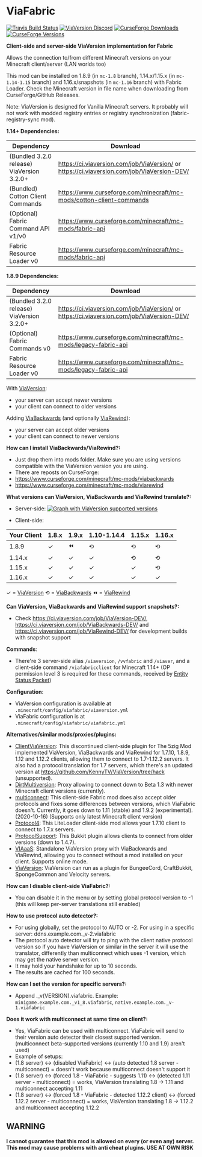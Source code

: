 # ViaFabric
[![Travis Build Status](https://travis-ci.com/ViaVersion/ViaFabric.svg?branch=master)](https://travis-ci.com/ViaVersion/ViaFabric)
[![ViaVersion Discord](https://img.shields.io/badge/chat-on%20discord-blue.svg)](https://viaversion.com/discord)
[![CurseForge Downloads](http://cf.way2muchnoise.eu/full_391298_downloads.svg)](https://viaversion.com/fabric)
[![CurseForge Versions](http://cf.way2muchnoise.eu/versions/391298.svg)](https://viaversion.com/fabric)
<!-- ^ GitHub seems to not support Let's Encrypt certificates -->


**Client-side and server-side ViaVersion implementation for Fabric**

Allows the connection to/from different Minecraft versions on your Minecraft client/server (LAN worlds too)

This mod can be installed on 1.8.9 (in `mc-1.8` branch), 1.14.x/1.15.x (in `mc-1.14-1.15` branch) and 1.16.x/snapshots (in `mc-1.16` branch) with Fabric Loader. Check the Minecraft version in file name when downloading from CurseForge/GitHub Releases.

Note: ViaVersion is designed for Vanilla Minecraft servers. It probably will not work with modded registry entries or registry synchronization (fabric-registry-sync mod).


**1.14+ Dependencies:**

| Dependency                                | Download                                                                                   |
| ----------------------------------------- | ------------------------------------------------------------------------------------------ |
| (Bundled 3.2.0 release) ViaVersion 3.2.0+ | https://ci.viaversion.com/job/ViaVersion/ or https://ci.viaversion.com/job/ViaVersion-DEV/ |
| (Bundled) Cotton Client Commands          | https://www.curseforge.com/minecraft/mc-mods/cotton-client-commands                        |
| (Optional) Fabric Command API v1/v0       | https://www.curseforge.com/minecraft/mc-mods/fabric-api                                    |
| Fabric Resource Loader v0                 | https://www.curseforge.com/minecraft/mc-mods/fabric-api                                    |

**1.8.9 Dependencies:**

| Dependency                                | Download                                                                                   |
| ----------------------------------------- | ------------------------------------------------------------------------------------------ |
| (Bundled 3.2.0 release) ViaVersion 3.2.0+ | https://ci.viaversion.com/job/ViaVersion/ or https://ci.viaversion.com/job/ViaVersion-DEV/ |
| (Optional) Fabric Commands v0             | https://www.curseforge.com/minecraft/mc-mods/legacy-fabric-api                             |
| Fabric Resource Loader v0                 | https://www.curseforge.com/minecraft/mc-mods/legacy-fabric-api                             |


With [ViaVersion](https://viaversion.com):
- your server can accept newer versions
- your client can connect to older versions


Adding [ViaBackwards](https://viaversion.com/backwards) (and optionally [ViaRewind](https://viaversion.com/rewind)):
- your server can accept older versions
- your client can connect to newer versions


**How can I install ViaBackwards/ViaRewind?:**
- Just drop them into mods folder. Make sure you are using versions compatible with the ViaVersion version you are using.
- There are reposts on CurseForge:
- https://www.curseforge.com/minecraft/mc-mods/viabackwards
- https://www.curseforge.com/minecraft/mc-mods/viarewind


**What versions can ViaVersion, ViaBackwards and ViaRewind translate?:**
- Server-side:
[![Graph with ViaVersion supported versions](https://i.imgur.com/0u20Y2u.png)](https://viaversion.com)

- Client-side:

| Your Client | 1.8.x | 1.9.x | 1.10-1.14.4 | 1.15.x | 1.16.x |
| ----------- | ----- | ----- | ----------- | ------ | ------ |
| 1.8.9  | ✓ | ⏪ | ⟲ | ⟲ | ⟲ |
| 1.14.x | ✓ | ✓ | ✓ | ⟲ | ⟲ |
| 1.15.x | ✓ | ✓ | ✓ | ✓ | ⟲ |
| 1.16.x | ✓ | ✓ | ✓ | ✓ | ✓ |

✓ = [ViaVersion](https://viaversion.com) ⟲ = [ViaBackwards](https://viaversion.com/backwards) ⏪ = [ViaRewind](https://viaversion.com/rewind)


**Can ViaVersion, ViaBackwards and ViaRewind support snapshots?:**
- Check https://ci.viaversion.com/job/ViaVersion-DEV/, https://ci.viaversion.com/job/ViaBackwards-DEV/ and https://ci.viaversion.com/job/ViaRewind-DEV/ for development builds with snapshot support


**Commands**:
- There're 3 server-side alias ``/viaversion``, ``/vvfabric`` and ``/viaver``, and a client-side command ``/viafabricclient`` for Minecraft 1.14+ (OP permission level 3 is required for these commands, received by [Entity Status Packet](https://wiki.vg/Entity_statuses#Player))


**Configuration**:
- ViaVersion configuration is available at ``.minecraft/config/viafabric/viaversion.yml``
- ViaFabric configuration is at ``.minecraft/config/viafabric/viafabric.yml``


**Alternatives/similar mods/proxies/plugins:**
- [ClientViaVersion](https://github.com/Gerrygames/ClientViaVersion): This discontinued client-side plugin for The 5zig Mod implemented ViaVersion, ViaBackwards and ViaRewind for 1.7.10, 1.8.9, 1.12 and 1.12.2 clients, allowing them to connect to 1.7-1.12.2 servers. It also had a protocol translation for 1.7 servers, which there's an updated version at https://github.com/KennyTV/ViaVersion/tree/hack (unsupported).
- [DirtMultiversion](https://github.com/DirtPowered/DirtMultiversion): Proxy allowing to connect down to Beta 1.3 with newer Minecraft client versions (currently).
- [multiconnect](https://www.curseforge.com/minecraft/mc-mods/multiconnect): This client-side Fabric mod does also accept older protocols and fixes some differences between versions, which ViaFabric doesn't. Currently, it goes down to 1.11 (stable) and 1.9.2 (experimental). (2020-10-16) (Supports only latest Minecraft client version)
- [Protocol4](https://www.minecraftforum.net/forums/mapping-and-modding-java-edition/minecraft-mods/2299203-protocol4-1-0-2-allows-1-7-10-clients-to-connect): This LiteLoader client-side mod allows your 1.7.10 client to connect to 1.7.x servers.
- [ProtocolSupport](https://protocol.support/): This Bukkit plugin allows clients to connect from older versions (down to 1.4.7).
- [VIAaaS](https://github.com/ViaVersion/VIAaaS): Standalone ViaVersion proxy with ViaBackwards and ViaRewind, allowing you to connect without a mod installed on your client. Supports online mode.
- [ViaVersion](https://viaversion.com): ViaVersion can run as a plugin for BungeeCord, CraftBukkit, SpongeCommon and Velocity servers.


**How can I disable client-side ViaFabric?:**
- You can disable it in the menu or by setting global protocol version to -1 (this will keep per-server translations still enabled)


**How to use protocol auto detector?:**
- For using globally, set the protocol to AUTO or -2. For using in a specific server: ddns.example.com._v-2.viafabric
- The protocol auto detector will try to ping with the client native protocol version so if you have ViaVersion or similar in the server it will use the translator, differently than multiconnect which uses -1 version, which may get the native server version.
- It may hold your handshake for up to 10 seconds.
- The results are cached for 100 seconds.


**How can I set the version for specific servers?:**
- Append ._v(VERSION).viafabric. Example: ``minigame.example.com._v1_8.viafabric``, ``native.example.com._v-1.viafabric``


**Does it work with multiconnect at same time on client?:**
- Yes, ViaFabric can be used with multiconnect. ViaFabric will send to their version auto detector their closest supported version. (multiconnect beta-supported versions (currently 1.10 and 1.9) aren't used)
- Example of setups:
- (1.8 server) <-> (disabled ViaFabric) <-> (auto detected 1.8 server - multiconnect) = doesn't work because multiconnect doesn't support it
- (1.8 server) <-> (forced 1.8 - ViaFabric - suggests 1.11) <-> (detected 1.11 server - multiconnect) = works, ViaVersion translating 1.8 -> 1.11 and multiconnect accepting 1.11
- (1.8 server) <-> (forced 1.8 - ViaFabric - detected 1.12.2 client) <-> (forced 1.12.2 server - multiconnect) = works, ViaVersion translating 1.8 -> 1.12.2 and multiconnect accepting 1.12.2

## WARNING
**I cannot guarantee that this mod is allowed on every (or even any) server. This mod may cause problems with anti cheat plugins. USE AT OWN RISK**
